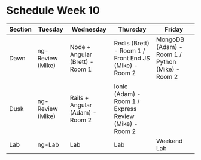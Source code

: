 # Schedule Week 10

| Section |    Tuesday        |        Wednesday                  |     Thursday                                            |                                      Friday                                     |
|---------|-------------------------------------------------------------------------------------------------------|----------------------------------------------------------------------------------------------------------------------|------------------------------------------------------------------------------------|-----------------------------------------------------------------------------------|
| Dawn    | ng-Review (Mike) | Node + Angular (Brett) - Room 1 |  Redis (Brett) - Room 1 / Front End JS (Mike) - Room 2  | MongoDB (Adam) - Room 1 / Python (Mike) - Room 2 | Autocomplete + Rails + Angular (Mike)   |
| Dusk    | ng-Review (Mike) | Rails + Angular (Adam) - Room 2 |  Ionic (Adam) - Room 1 / Express Review (Mike) - Room 2 |                                                                                            |
| Lab     | ng-Lab           | Lab                             |  Lab                                                    | Weekend Lab                                                                                |
